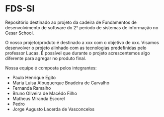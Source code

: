 # FDS-SI
Repositório destinado ao projeto da cadeira de Fundamentos de desenvolvimento de software do 2° período de sistemas de informação no Cesar School.

O nosso projeto/produto é destinado a xxx com o objetivo de xxx.
Visamos desenvolver o projeto alinhado com as tecnologias predefinidas pelo professor Lucas. É possível que durante o projeto acrescentemos algo diferente para agregar no produto final.

Nossa equipe é composta pelos integrantes:
- Paulo Henrique Egito
- Maria Luisa Albuquerque Bnadeira de Carvalho
- Fernanda Ramalho
- Bruno Oliveira de Macêdo Filho
- Matheus Miranda Escorel
- Pedro
- Jorge Augusto Lacerda de Vasconcelos
